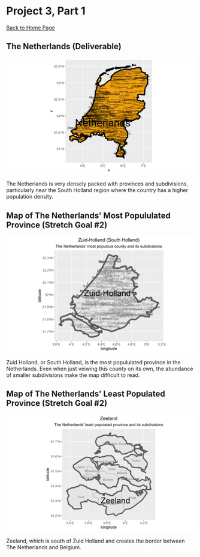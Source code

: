 # Project 3, Part 1

[Back to Home Page](https://jeremy-swack.github.io/wicked-problems/)

## The Netherlands (Deliverable)

![](netherlands.png)

The Netherlands is very densely packed with provinces and subdivisions, particularly near the South Holland region where the country has a higher population density.

## Map of The Netherlands' Most Popululated Province (Stretch Goal #2)

![](Zuid_Holland.png)

Zuid Holland, or South Holland, is the most popululated province in the Netherlands. Even when just veiwing this county on its own, the abundance of smaller subdivisions make the map difficult to read.

## Map of The Netherlands' Least Populated Province (Stretch Goal #2)

![](Zeeland.png)

Zeeland, which is south of Zuid Holland and creates the border between The Netherlands and Belgium.
